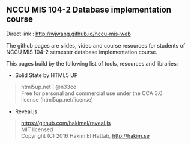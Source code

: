 NCCU MIS 104-2 Database implementation course
----
Direct link : http://wjwang.github.io/nccu-mis-web  

The github pages are slides, video and course resources for students of NCCU MIS 104-2 semester database implementation course.

This pages build by the following list of tools, resources and libraries:

- Solid State by HTML5 UP
 > html5up.net | @n33co  
 > Free for personal and commercial use under the CCA 3.0  
 > license (html5up.net/license)

- Reveal.js
 > https://github.com/hakimel/reveal.js  
 > MIT licensed  
 > Copyright (C) 2016 Hakim El Hattab, http://hakim.se  
